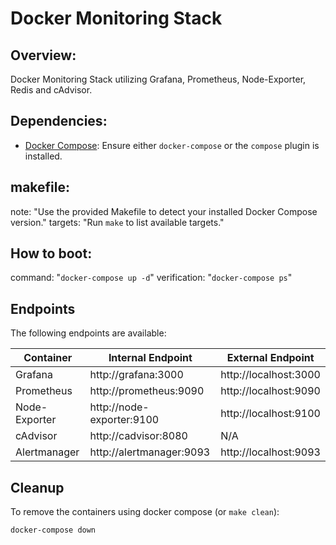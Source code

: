 # Docker Monitoring Stack

## Overview: 
  Docker Monitoring Stack utilizing Grafana, Prometheus, Node-Exporter, Redis and cAdvisor.

## Dependencies:
  - [Docker Compose](https://docs.docker.com/compose/install/linux/): Ensure either `docker-compose` or the `compose` plugin is installed.

## makefile:
  note: "Use the provided Makefile to detect your installed Docker Compose version."
  targets: "Run `make` to list available targets."

## How to boot:
  command: "`docker-compose up -d`"
  verification: "`docker-compose ps`"

## Endpoints

The following endpoints are available:

| Container      | Internal Endpoint         | External Endpoint     |
| -------------- | ------------------------- |---------------------- |
| Grafana        | http://grafana:3000       | http://localhost:3000 |
| Prometheus     | http://prometheus:9090    | http://localhost:9090 |
| Node-Exporter  | http://node-exporter:9100 | http://localhost:9100 |
| cAdvisor       | http://cadvisor:8080      | N/A                   |
| Alertmanager   | http://alertmanager:9093  | http://localhost:9093 |

## Cleanup

To remove the containers using docker compose (or `make clean`):

```bash
docker-compose down
```


